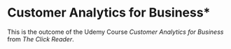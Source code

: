 # Customer Analytics for Business*

This is the outcome of the Udemy Course *Customer Analytics for Business* from *The Click Reader*.

